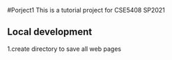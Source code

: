 #Porject1
This is a tutorial project for CSE5408 SP2021
## Local development
1.create directory to  save all web pages
